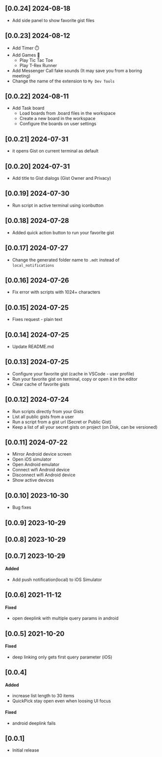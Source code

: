 ## [0.0.24] 2024-08-18
- Add side panel to show favorite gist files

## [0.0.23] 2024-08-12
- Add Timer ⏱️
- Add Games 👾
    - Play Tic Tac Toe
    - Play T-Rex Runner
- Add Messenger Call fake sounds (It may save you from a boring meeting)
- Change the name of the extension to `My Dev Tools`


## [0.0.22] 2024-08-11
- Add Task board
    - Load boards from .board files in the workspace
    - Create a new board in the workspace
    - Configure the boards on user settings

## [0.0.21] 2024-07-31
- it opens Gist on current terminal as default

## [0.0.20] 2024-07-31
- Add title to Gist dialogs (Gist Owner and Privacy)

## [0.0.19] 2024-07-30
- Run script in active terminal using iconbutton

## [0.0.18] 2024-07-28
- Added quick action button to run your favorite gist

## [0.0.17] 2024-07-27
- Change the generated folder name to `.mdt` instead of `local_notifications`

## [0.0.16] 2024-07-26
- Fix error with scripts with 1024+ characters

## [0.0.15] 2024-07-25
- Fixes request - plain text

## [0.0.14] 2024-07-25
- Update README.md

## [0.0.13] 2024-07-25
- Configure your favorite gist (cache in VSCode - user profile)
- Run your favorite gist on terminal, copy or open it in the editor
- Clear cache of favorite gists

## [0.0.12] 2024-07-24
- Run scripts directly from your Gists
- List all public gists from a user
- Run a script from a gist url (Secret or Public Gist)
- Keep a list of all your secret gists on project (on Disk, can be versioned)

## [0.0.11] 2024-07-22
- Mirror Android device screen
- Open iOS simulator
- Open Android emulator
- Connect wifi Android device
- Disconnect wifi Android device
- Show active devices

## [0.0.10] 2023-10-30
- Bug fixes

## [0.0.9] 2023-10-29
## [0.0.8] 2023-10-29
## [0.0.7] 2023-10-29
#### Added
- Add push notification(local) to iOS Simulator

## [0.0.6] 2021-11-12
#### Fixed
- open deeplink with multiple query params in android

## [0.0.5] 2021-10-20
#### Fixed
- deep linking only gets first query parameter (iOS)

## [0.0.4]
#### Added
- increase list length to 30 items
- QuickPick stay open even when loosing UI focus
#### Fixed
- android deeplink fails

## [0.0.1]
- Initial release